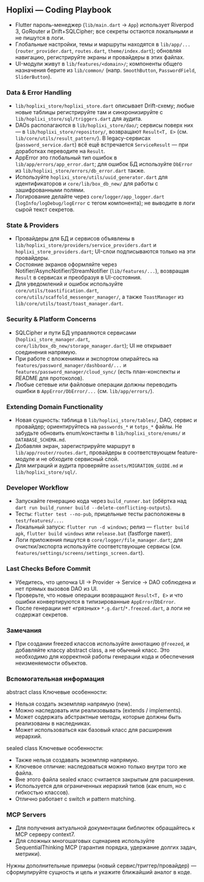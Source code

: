 ## Hoplixi — Coding Playbook
- Flutter пароль-менеджер (`lib/main.dart` → `App`) использует Riverpod 3, GoRouter и Drift+SQLCipher; все секреты остаются локальными и не пишутся в логи.
- Глобальные настройки, темы и маршруты находятся в `lib/app/...` (`router_provider.dart`, `routes.dart`, `theme/index.dart`); обновляя навигацию, регистрируйте экраны и провайдеры в этих файлах.
- UI-модули живут в `lib/features/<domain>/`; компоненты общего назначения берите из `lib/common/` (напр. `SmoothButton`, `PasswordField`, `SliderButton`).

### Data & Error Handling
- `lib/hoplixi_store/hoplixi_store.dart` описывает Drift-схему; любые новые таблицы регистрируйте там и синхронизируйте с `lib/hoplixi_store/sql/triggers.dart` для аудита.
- DAOs располагаются в `lib/hoplixi_store/dao/`; сервисы поверх них — в `lib/hoplixi_store/repository/`, возвращают `Result<T, E>` (см. `lib/core/utils/result_pattern/`). В legacy-сервисах (`password_service.dart`) всё ещё встречается `ServiceResult` — при доработках переводите на `Result`.
- AppError это глобальный тип ошибок в `lib/app/errors/app_error.dart`; для ошибок БД используйте `DbError` из `lib/hoplixi_store/errors/db_error.dart` также.
- Используйте `hoplixi_store/utils/uuid_generator.dart` для идентификаторов и `core/lib/box_db_new/` для работы с зашифрованными полями.
- Логирование делайте через `core/logger/app_logger.dart` (`logInfo/logDebug/logError` с тегом компонента); не выводите в логи сырой текст секретов.

### State & Providers
- Провайдеры для БД и сервисов объявлены в `lib/hoplixi_store/providers/service_providers.dart` и `hoplixi_store_providers.dart`; UI-слои подписываются только на эти провайдеры.
- Состояние экранов оформляйте через Notifier/AsyncNotifier/StreamNotifier (`lib/features/...`), возвращая `Result` в сервисах и преобразуя в UI-состояния.
- Для уведомлений и ошибок используйте `core/utils/toastification.dart`, `core/utils/scaffold_messenger_manager/`, а также `ToastManager` из `lib/core/utils/toast/toast_manager.dart`.

### Security & Platform Concerns
- SQLCipher и пути БД управляются сервисами (`hoplixi_store_manager.dart`, `core/lib/box_db_new/storage_manager.dart`); UI не открывает соединения напрямую.
- При работе с вложениями и экспортом опирайтесь на `features/password_manager/dashboard/...` и `features/password_manager/cloud_sync/` (есть план-конспекты и README для протоколов).
- Любые сетевые или файловые операции должны переводить ошибки в `AppError/DbError/...` (см. `lib/app/errors/`).

### Extending Domain Functionality
- Новая сущность: таблица в `lib/hoplixi_store/tables/`, DAO, сервис и провайдер; ориентируйтесь на `passwords_*` и `totps_*` файлы. Не забудьте обновить enum/константы в `lib/hoplixi_store/enums/` и `DATABASE_SCHEMA.md`.
- Добавляя экран, зарегистрируйте маршрут в `lib/app/router/routes.dart`, провайдеры в соответствующем feature-модуле и не обходите сервисный слой.
- Для миграций и аудита проверяйте `assets/MIGRATION_GUIDE.md` и `lib/hoplixi_store/sql/`.

### Developer Workflow
- Запускайте генерацию кода через `build_runner.bat` (обёртка над `dart run build_runner build --delete-conflicting-outputs`).
- Тесты: `flutter test --no-pub`, прицельные тесты расположены в `test/features/...`.
- Локальный запуск: `flutter run -d windows`; релиз — `flutter build apk`, `flutter build windows` или `release.bat` (fastforge пакет).
- Логи приложения пишутся в `core/logger/file_manager.dart`; для очистки/экспорта используйте соответствующие сервисы (см. `features/settings/screens/settings_screen.dart`).


### Last Checks Before Commit
- Убедитесь, что цепочка UI → Provider → Service → DAO соблюдена и нет прямых вызовов DAO из UI.
- Проверьте, что новые операции возвращают `Result<T, E>` и что ошибки конвертируются в типизированные `AppError`/`DbError`.
- После генерации нет «грязных» `*.g.dart`/`*.freezed.dart`, а логи не содержат секретов.

### Замечания

- При создании freezed классов используйте аннотацию `@freezed`, и добавляйте классу abstract class, а не обычный класс. Это необходимо для корректной работы генерации кода и обеспечения неизменяемости объектов.

### Вспомогательная информация
abstract class
Ключевые особенности:
- Нельзя создать экземпляр напрямую (new).
- Можно наследовать или реализовывать (extends / implements).
- Может содержать абстрактные методы, которые должны быть реализованы в наследниках.
- Может использоваться как базовый класс для расширения иерархий.

sealed class
Ключевые особенности:
- Также нельзя создавать экземпляр напрямую.
- Ключевое отличие: наследоваться можно только внутри того же файла.
- Вне этого файла sealed класс считается закрытым для расширения.
- Используется для ограниченных иерархий типов (как enum, но с гибкостью классов).
- Отлично работает с switch и pattern matching.

### MCP Servers

- Для получения актуальной документации библиотек обращайтесь к MCP серверу context7.
- Для сложных многошаговых сценариев используйте SequentialThinking MCP (гарантия порядка, удержание долгих задач, метрики).

Нужны дополнительные примеры (новый сервис/триггер/провайдер) — сформулируйте сущность и цель и укажите ближайший аналог в коде.


